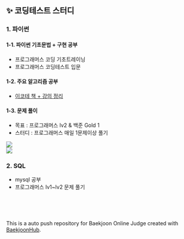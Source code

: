 ## ✨ 코딩테스트 스터디

### 1. 파이썬

#### 1-1. 파이썬 기초문법 + 구현 공부
  - 프로그래머스 코딩 기초트레이닝
  - 프로그래머스 코딩테스트 입문
#### 1-2. 주요 알고리즘 공부
  - <a href="https://github.com/sleeee-dev/python-for-coding-test"> 이코테 책 + 강의 정리 </a>
  
#### 1-3. 문제 풀이
  - 목표 : 프로그래머스 lv2 & 백준 Gold 1
  - 스터디 : 프로그래머스 매일 1문제이상 풀기
  
<div>
<img src="http://mazassumnida.wtf/api/mini/generate_badge?boj=sleeee"/><br>
<img src="http://mazassumnida.wtf/api/v2/generate_badge?boj=sleeee"/>

</div>
  
### 2. SQL
  - mysql 공부
  - 프로그래머스 lv1~lv2 문제 풀기
  
<br><br><br>

This is a auto push repository for Baekjoon Online Judge created with [BaekjoonHub](https://github.com/BaekjoonHub/BaekjoonHub).


<!--
<img src="http://mazandi.herokuapp.com/api?handle=sleeee&theme=cold"/>
-->
